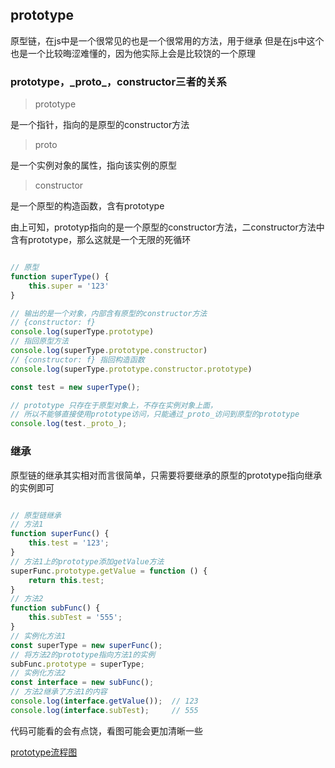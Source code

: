 ## prototype

原型链，在js中是一个很常见的也是一个很常用的方法，用于继承
但是在js中这个也是一个比较晦涩难懂的，因为他实际上会是比较饶的一个原理

### prototype，\_proto\_，constructor三者的关系

> prototype

是一个指针，指向的是原型的constructor方法

> proto

是一个实例对象的属性，指向该实例的原型

> constructor

是一个原型的构造函数，含有prototype

由上可知，prototyp指向的是一个原型的constructor方法，二constructor方法中含有prototype，那么这就是一个无限的死循环

``` javascript

// 原型
function superType() {
    this.super = '123'
}

// 输出的是一个对象，内部含有原型的constructor方法
// {constructor: f}
console.log(superType.prototype)
// 指回原型方法
console.log(superType.prototype.constructor)
// {constructor: f} 指回构造函数
console.log(superType.prototype.constructor.prototype)

const test = new superType();

// prototype 只存在于原型对象上，不存在实例对象上面，
// 所以不能够直接使用prototype访问，只能通过_proto_访问到原型的prototype
console.log(test._proto_);

```

### 继承

原型链的继承其实相对而言很简单，只需要将要继承的原型的prototype指向继承的实例即可

``` javascript

// 原型链继承
// 方法1
function superFunc() {
    this.test = '123';
}
// 方法1上的prototype添加getValue方法
superFunc.prototype.getValue = function () {
    return this.test;
}
// 方法2
function subFunc() {
    this.subTest = '555';
}
// 实例化方法1
const superType = new superFunc();
// 将方法2的prototype指向方法1的实例
subFunc.prototype = superType;
// 实例化方法2
const interface = new subFunc();
// 方法2继承了方法1的内容
console.log(interface.getValue());  // 123
console.log(interface.subTest);     // 555

```

代码可能看的会有点饶，看图可能会更加清晰一些

[prototype流程图](../public/image/3.png)

